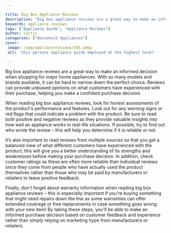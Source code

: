 ```yaml
---

title: Big Box Appliance Reviews
description: "Big box appliance reviews are a great way to make an informed decision when shopping for major home appliances. With so many model...lets find out"
keywords: appliance reviews
tags: ["Appliance Guide", "Appliance Reviews"]
author: Curtis
categories: ["Household Appliances"]
cover: 
 image: /img/appliancereviews/365.webp
 alt: 'this persons appliance guide employed at the highest level'

---
```


Big box appliance reviews are a great way to make an informed decision when shopping for major home appliances. With so many models and brands available, it can be hard to narrow down the perfect choice. Reviews can provide unbiased opinions on what customers have experienced with their purchase, helping you make a confident purchase decision.

When reading big box appliance reviews, look for honest assessments of the product's performance and features. Look out for any warning signs or red flags that could indicate a problem with the product. Be sure to read both positive and negative reviews as they provide valuable insights into how well an appliance works in real-life situations. If possible, try to find out who wrote the review – this will help you determine if it is reliable or not.

It’s also important to read reviews from multiple sources so that you get a balanced view of what different customers have experienced with the product; this will give you a better understanding of its strengths and weaknesses before making your purchase decision. In addition, check customer ratings as these are often more reliable than individual reviews since they come from people who have actually used the product themselves rather than those who may be paid by manufacturers or retailers to leave positive feedback. 

Finally, don't forget about warranty information when reading big box appliance reviews – this is especially important if you're buying something that might need repairs down the line as some warranties can offer extended coverage or free replacements in case something goes wrong with your new item! By taking these steps, you'll be able to make an informed purchase decision based on customer feedback and experience rather than simply relying on marketing hype from manufacturers or retailers.
